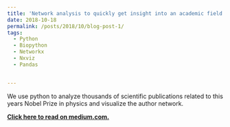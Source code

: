 ```yaml
---
title: 'Network analysis to quickly get insight into an academic field with python'
date: 2018-10-18
permalink: /posts/2018/10/blog-post-1/
tags:
  - Python
  - Biopython
  - Networkx
  - Nxviz
  - Pandas


---
```

We use python to analyze thousands of scientific publications related to this years Nobel Prize in physics and visualize the author network.

[**Click here to read on medium.com.**](https://medium.com/@straussmaximilian/network-analysis-to-quickly-get-insight-into-an-academic-field-with-python-cd891717d547)
